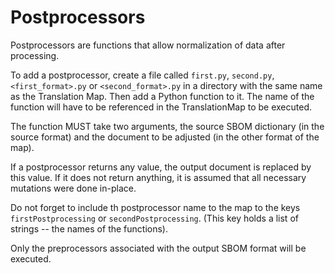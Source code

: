 # Postprocessors

Postprocessors are functions that allow normalization of data after processing.

To add a postprocessor, create a file called `first.py`, `second.py`, `<first_format>.py`
or `<second_format>.py` in a directory with the same name as the Translation Map. Then
add a Python function to it. The name of the function will have to be referenced in
the TranslationMap to be executed.

The function MUST take two arguments, the source SBOM dictionary (in the source format)
and the document to be adjusted (in the other format of the map).

If a postprocessor returns any value, the output document is replaced by this value.
If it does not return anything, it is assumed that all necessary mutations
were done in-place.

Do not forget to include th postprocessor name to the map to the keys `firstPostprocessing`
or `secondPostprocessing`. (This key holds a list of strings -- the names of the functions).

Only the preprocessors associated with the output SBOM format will be executed.

